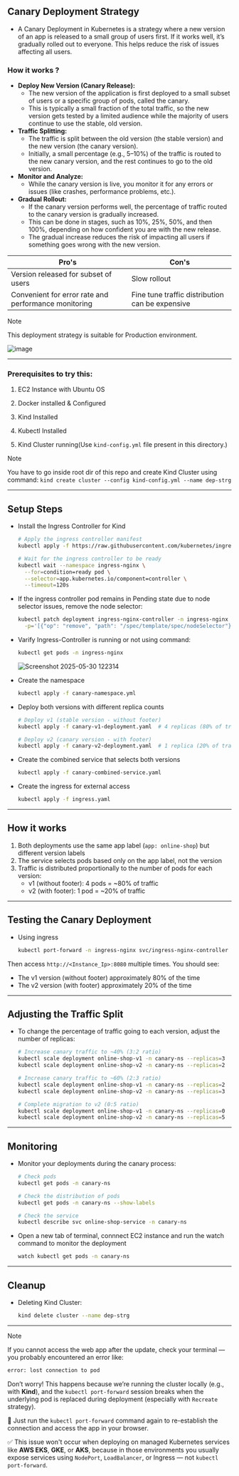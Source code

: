 ## Canary Deployment Strategy

- A Canary Deployment in Kubernetes is a strategy where a new version of an app is released to a small group of users first. If it works well, it’s gradually rolled out to everyone. This helps reduce the risk of issues affecting all users.

### How it works ?

- <b>Deploy New Version (Canary Release):</b>
  - The new version of the application is first deployed to a small subset of users or a specific group of pods, called the canary.
  - This is typically a small fraction of the total traffic, so the new version gets tested by a limited audience while the majority of users continue to use the stable, old version.
- <b>Traffic Splitting:</b>
  - The traffic is split between the old version (the stable version) and the new version (the canary version).
  - Initially, a small percentage (e.g., 5–10%) of the traffic is routed to the new canary version, and the rest continues to go to the old version.
- <b>Monitor and Analyze:</b>
  - While the canary version is live, you monitor it for any errors or issues (like crashes, performance problems, etc.).
- <b>Gradual Rollout:</b>
  - If the canary version performs well, the percentage of traffic routed to the canary version is gradually increased.
  - This can be done in stages, such as 10%, 25%, 50%, and then 100%, depending on how confident you are with the new release.
  - The gradual increase reduces the risk of impacting all users if something goes wrong with the new version.

| Pro's                                                | Con's                                           |
| ---------------------------------------------------- | ----------------------------------------------- |
| Version released for subset of users                 | Slow rollout                                    |
| Convenient for error rate and performance monitoring | Fine tune traffic distribution can be expensive |

> [!Note]
> This deployment strategy is suitable for Production environment.

![image](https://github.com/user-attachments/assets/5d08039b-e06b-4c08-aaff-b68dc435d570)

---

### Prerequisites to try this:

1. EC2 Instance with Ubuntu OS

2. Docker installed & Configured

3. Kind Installed

4. Kubectl Installed

5. Kind Cluster running(Use `kind-config.yml` file present in this directory.)

> [!NOTE]
>
> You have to go inside root dir of this repo and create Kind Cluster using command: `kind create cluster --config kind-config.yml --name dep-strg`

---

## Setup Steps

- Install the Ingress Controller for Kind

  ```bash
  # Apply the ingress controller manifest
  kubectl apply -f https://raw.githubusercontent.com/kubernetes/ingress-nginx/controller-v1.8.2/deploy/static/provider/kind/deploy.yaml

  # Wait for the ingress controller to be ready
  kubectl wait --namespace ingress-nginx \
    --for=condition=ready pod \
    --selector=app.kubernetes.io/component=controller \
    --timeout=120s
  ```

- If the ingress controller pod remains in Pending state due to node selector issues, remove the node selector:

  ```bash
  kubectl patch deployment ingress-nginx-controller -n ingress-nginx --type=json \
    -p='[{"op": "remove", "path": "/spec/template/spec/nodeSelector"}]'
  ```

- Varify Ingress-Controller is running or not using command:

  ```bash
  kubectl get pods -n ingress-nginx
  ```

  ![Screenshot 2025-05-30 122314](https://github.com/user-attachments/assets/d33a623f-5070-48fb-8ae5-ca12bf46d84e)

- Create the namespace

  ```bash
  kubectl apply -f canary-namespace.yml
  ```

- Deploy both versions with different replica counts

  ```bash
  # Deploy v1 (stable version - without footer)
  kubectl apply -f canary-v1-deployment.yaml  # 4 replicas (80% of traffic)

  # Deploy v2 (canary version - with footer)
  kubectl apply -f canary-v2-deployment.yaml  # 1 replica (20% of traffic)
  ```

- Create the combined service that selects both versions

  ```bash
  kubectl apply -f canary-combined-service.yaml
  ```

- Create the ingress for external access

  ```bash
  kubectl apply -f ingress.yaml
  ```

---

## How it works

1. Both deployments use the same app label (`app: online-shop`) but different version labels
2. The service selects pods based only on the app label, not the version
3. Traffic is distributed proportionally to the number of pods for each version:
   - v1 (without footer): 4 pods = ~80% of traffic
   - v2 (with footer): 1 pod = ~20% of traffic

---

## Testing the Canary Deployment

- Using ingress

  ```bash
  kubectl port-forward -n ingress-nginx svc/ingress-nginx-controller 8080:80 --address 0.0.0.0 &
  ```

Then access `http://<Instance_Ip>:8080` multiple times. You should see:

- The v1 version (without footer) approximately 80% of the time
- The v2 version (with footer) approximately 20% of the time

---

## Adjusting the Traffic Split

- To change the percentage of traffic going to each version, adjust the number of replicas:

  ```bash
  # Increase canary traffic to ~40% (3:2 ratio)
  kubectl scale deployment online-shop-v1 -n canary-ns --replicas=3
  kubectl scale deployment online-shop-v2 -n canary-ns --replicas=2

  # Increase canary traffic to ~60% (2:3 ratio)
  kubectl scale deployment online-shop-v1 -n canary-ns --replicas=2
  kubectl scale deployment online-shop-v2 -n canary-ns --replicas=3

  # Complete migration to v2 (0:5 ratio)
  kubectl scale deployment online-shop-v1 -n canary-ns --replicas=0
  kubectl scale deployment online-shop-v2 -n canary-ns --replicas=5
  ```

---

## Monitoring

- Monitor your deployments during the canary process:

  ```bash
  # Check pods
  kubectl get pods -n canary-ns

  # Check the distribution of pods
  kubectl get pods -n canary-ns --show-labels

  # Check the service
  kubectl describe svc online-shop-service -n canary-ns
  ```

- Open a new tab of terminal, connnect EC2 instance and run the watch command to monitor the deployment

  ```bash
  watch kubectl get pods -n canary-ns
  ```

---

## Cleanup

- Deleting Kind Cluster:

  ```bash
  kind delete cluster --name dep-strg
  ```

---

> [!Note]
>
> If you cannot access the web app after the update, check your terminal — you probably encountered an error like:
>
> ```bash
> error: lost connection to pod
> ```
>
> Don’t worry! This happens because we’re running the cluster locally (e.g., with **Kind**), and the `kubectl port-forward` session breaks when the underlying pod is replaced during deployment (especially with `Recreate` strategy).
>
> 🔁 Just run the `kubectl port-forward` command again to re-establish the connection and access the app in your browser.
>
> ✅ This issue won't occur when deploying on managed Kubernetes services like **AWS EKS**, **GKE**, or **AKS**, because in those environments you usually expose services using `NodePort`, `LoadBalancer`, or Ingress — not `kubectl port-forward`.

